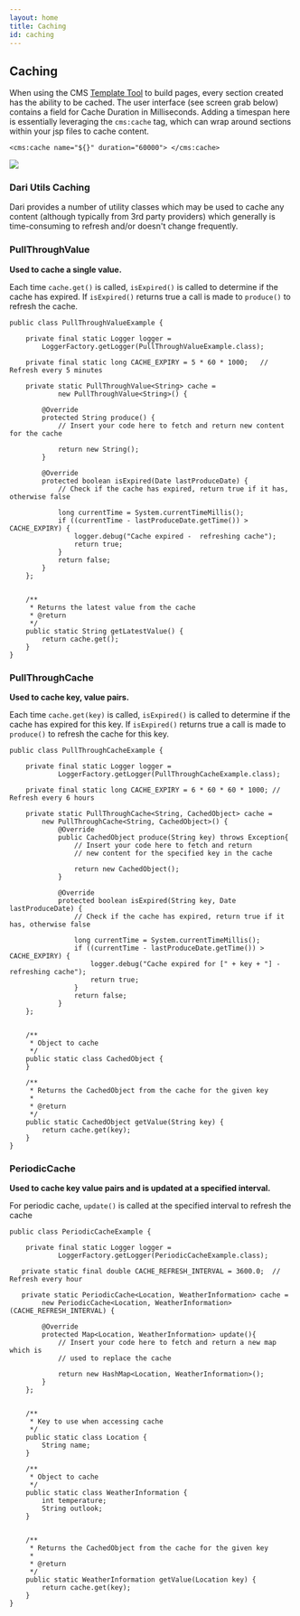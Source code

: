 ```yaml
---
layout: home
title: Caching
id: caching
---
```


## Caching

When using the CMS [Template Tool](/brightspot-cms/template-tool.html) to build pages, every section created has the ability to be cached. The user interface (see screen grab below) contains a field for Cache Duration in Milliseconds. Adding a timespan here is essentially leveraging the `cms:cache` tag, which can wrap around sections within your jsp files to cache content.

`<cms:cache name="${}" duration="60000"> </cms:cache>`

![](http://docs.brightspot.s3.amazonaws.com/cache-duration.png)


### Dari Utils Caching

Dari provides a number of utility classes which may be used to cache any content (although typically from 3rd party providers) which generally is time-consuming to refresh and/or doesn't change frequently.

### PullThroughValue

**Used to cache a single value.**

Each time `cache.get()` is called, `isExpired()` is called to determine if the cache has expired. If `isExpired()` returns true a call is made to `produce()` to refresh the cache.


    public class PullThroughValueExample {
        
        private final static Logger logger =    
            LoggerFactory.getLogger(PullThroughValueExample.class);        
        
        private final static long CACHE_EXPIRY = 5 * 60 * 1000;   //  Refresh every 5 minutes

        private static PullThroughValue<String> cache = 
                new PullThroughValue<String>() {
                   
            @Override
            protected String produce() {                
                // Insert your code here to fetch and return new content for the cache
                
                return new String();
            }

            @Override
            protected boolean isExpired(Date lastProduceDate) {                
                // Check if the cache has expired, return true if it has, otherwise false
                
                long currentTime = System.currentTimeMillis();
                if ((currentTime - lastProduceDate.getTime()) > CACHE_EXPIRY) {
                    logger.debug("Cache expired -  refreshing cache");
                    return true;
                }
                return false;
            }
        };

        
        /**
         * Returns the latest value from the cache
         * @return 
         */
        public static String getLatestValue() {
            return cache.get();
        }
    }




### PullThroughCache

**Used to cache key, value pairs.**

Each time `cache.get(key)` is called, `isExpired()` is called to determine if the cache has expired for this key. If `isExpired()` returns true a call is made to `produce()` to refresh the cache for this key.


    public class PullThroughCacheExample {

        private final static Logger logger =
                LoggerFactory.getLogger(PullThroughCacheExample.class);

        private final static long CACHE_EXPIRY = 6 * 60 * 60 * 1000; // Refresh every 6 hours

        private static PullThroughCache<String, CachedObject> cache =
            new PullThroughCache<String, CachedObject>() {
                @Override
                public CachedObject produce(String key) throws Exception{
                    // Insert your code here to fetch and return
                    // new content for the specified key in the cache

                    return new CachedObject();
                }

                @Override
                protected boolean isExpired(String key, Date lastProduceDate) {
                    // Check if the cache has expired, return true if it has, otherwise false

                    long currentTime = System.currentTimeMillis();
                    if ((currentTime - lastProduceDate.getTime()) > CACHE_EXPIRY) {
                        logger.debug("Cache expired for [" + key + "] - refreshing cache");
                        return true;
                    }
                    return false;
                }
        };

        
        /**
         * Object to cache
         */   
        public static class CachedObject {
        }

        /**
         * Returns the CachedObject from the cache for the given key
         * 
         * @return 
         */
        public static CachedObject getValue(String key) {
            return cache.get(key);
        }
    }



### PeriodicCache

**Used to cache key value pairs and is updated at a specified interval.**

For periodic cache, `update()` is called at the specified interval to refresh the cache


    public class PeriodicCacheExample {

        private final static Logger logger =
                LoggerFactory.getLogger(PeriodicCacheExample.class);
        
       private static final double CACHE_REFRESH_INTERVAL = 3600.0;  // Refresh every hour

       private static PeriodicCache<Location, WeatherInformation> cache = 
            new PeriodicCache<Location, WeatherInformation>(CACHE_REFRESH_INTERVAL) {
            
            @Override
            protected Map<Location, WeatherInformation> update(){                
                // Insert your code here to fetch and return a new map which is
                // used to replace the cache
                
                return new HashMap<Location, WeatherInformation>();                
            }            
        };

       
        /**
         * Key to use when accessing cache
         */   
        public static class Location {
            String name;
        }
        
        /**
         * Object to cache
         */   
        public static class WeatherInformation {
            int temperature;
            String outlook;              
        }
        

        /**
         * Returns the CachedObject from the cache for the given key
         * 
         * @return 
         */
        public static WeatherInformation getValue(Location key) {
            return cache.get(key);
        }
    }